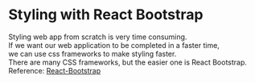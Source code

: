 # Styling with React Bootstrap

Styling web app from scratch is very time consuming.  
If we want our web application to be completed in a faster time,  
we can use css frameworks to make styling faster.  
There are many CSS frameworks, but the easier one is React Bootstrap.  
Reference: [React-Bootstrap](https://react-bootstrap.github.io/)
